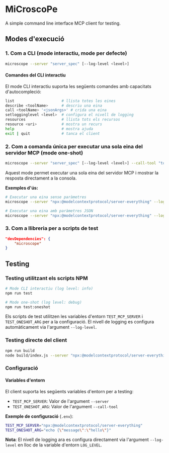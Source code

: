 # MiCroscoPe

A simple command line interface MCP client for testing.

## Modes d'execució

### 1. Com a CLI (mode interactiu, mode per defecte)
```bash
microscope --server "server_spec" [--log-level <level>]
```

#### Comandes del CLI interactiu

El mode CLI interactiu suporta les següents comandes amb capacitats d'autocompleció:

```bash
list                     # llista totes les eines
describe <toolName>      # descriu una eina
call <toolName> '<jsonArgs>' # crida una eina
setlogginglevel <level>  # configura el nivell de logging
resources                # llista tots els recursos
resource <uri>           # mostra un recurs
help                     # mostra ajuda
exit | quit              # tanca el client
```

### 2. Com a comanda única per executar una sola eina del servidor MCP (mode one-shot)
```bash
microscope --server "server_spec" [--log-level <level>] --call-tool "toolName {"k":"v"}" --
```

Aquest mode permet executar una sola eina del servidor MCP i mostrar la resposta directament a la consola.

**Exemples d'ús:**
```bash
# Executar una eina sense paràmetres
microscope --server "npx:@modelcontextprotocol/server-everything" --log-level debug --call-tool "getCurrentDatetime" --

# Executar una eina amb paràmetres JSON
microscope --server "npx:@modelcontextprotocol/server-everything" --log-level info --call-tool 'describeObject {"sObjectName":"Account"}' --
```

### 3. Com a llibreria per a scripts de test
```json
"devDependencies": {
	"microscope"
}
```

## Testing

### Testing utilitzant els scripts NPM

```bash
# Mode CLI interactiu (log level: info)
npm run test

# Mode one-shot (log level: debug)
npm run test:oneshot
```

Els scripts de test utilitzen les variables d'entorn `TEST_MCP_SERVER` i `TEST_ONESHOT_ARG` per a la configuració. El nivell de logging es configura automàticament via l'argument `--log-level`.

### Testing directe del client

```bash
npm run build
node build/index.js --server "npx:@modelcontextprotocol/server-everything" --log-level debug
```

### Configuració

#### Variables d'entorn

El client suporta les següents variables d'entorn per a testing:

- `TEST_MCP_SERVER`: Valor de l'argument `--server`
- `TEST_ONESHOT_ARG`: Valor de l'argument `--call-tool`

**Exemple de configuració** (`.env`):
```bash
TEST_MCP_SERVER="npx:@modelcontextprotocol/server-everything"
TEST_ONESHOT_ARG="echo {\"message\":\"hello\"}"
```

**Nota**: El nivell de logging ara es configura directament via l'argument `--log-level` en lloc de la variable d'entorn `LOG_LEVEL`.